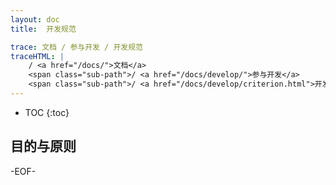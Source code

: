 ```yaml
---
layout: doc
title:  开发规范

trace: 文档 / 参与开发 / 开发规范
traceHTML: |
    / <a href="/docs/">文档</a>
    <span class="sub-path">/ <a href="/docs/develop/">参与开发</a>
    <span class="sub-path">/ <a href="/docs/develop/criterion.html">开发规范</a></span></span>
---
```


* TOC
{:toc}

## 目的与原则


-EOF-